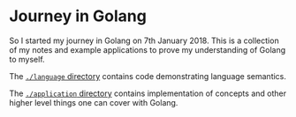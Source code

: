 # Journey in Golang

So I started my journey in Golang on 7th January 2018. This is a collection of my notes and example applications to prove my understanding of Golang to myself.

The [`./language` directory](./language) contains code demonstrating language semantics.

The [`./application` directory](./application) contains implementation of concepts and other higher level things one can cover with Golang.